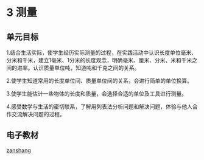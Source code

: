 # 3 测量

## 单元目标

1.结合生活实际，使学生经历实际测量的过程，在实践活动中认识长度单位毫米、分米和千米，建立1毫米、1分米的长度观念，明确毫米、厘米、分米、米和千米之间的进率。认识质量单位吨，知道吨和千克之间的关系。

2.使学生知道常用的长度单位间、质量单位间的关系，会进行简单的单位换算。

3.使学生能估计一些物体的长度和质量，会选择合适的单位及工具进行测量。

4.感受数学与生活的密切联系，了解用列表法分析问题和解决问题，体验与他人合作交流解决问题的过程。

## 电子教材

<Ebook grade="xxsx3a" :pages="21" :paged="35" ></Ebook>

[zanshang](../res/zanshang.md ':include')